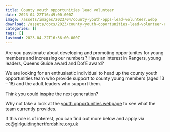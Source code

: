 ```yaml
---
title: County youth opportunities lead volunteer
date: 2023-04-22T16:49:00.000Z
image: /assets/images/2023/04/county-youth-opps-lead-volunteer.webp
download: /assets/docs/2023/county-youth-opportunities-lead-volunteer-role-description.docx
categories: []
tags: []
lastmod: 2023-04-22T16:36:00.000Z
---
```

Are you passionate about developing and promoting opportunites for young members and increasing our numbers? Have an interest in Rangers, young leaders, Queens Guide award and DofE award?

We are looking for an enthusiastic individual to head up the county youth opportunities team who provide support to county young members (aged 13 – 18) and the adult leaders who support them.

Think you could inspire the next generation?

Why not take a look at the [youth opportunities webpage](/youth-opportunities/) to see what the team currently provides.

If this role is of interest, you can find out more below and apply via <cc@girlguidinghertfordshire.org.uk>
